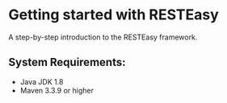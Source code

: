 Getting started with RESTEasy
=============================
A step-by-step introduction to the RESTEasy framework.

System Requirements:
-------------------------
- Java JDK 1.8
- Maven 3.3.9 or higher
